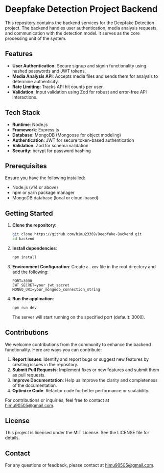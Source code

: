 # Deepfake Detection Project Backend

This repository contains the backend services for the Deepfake Detection project. The backend handles user authentication, media analysis requests, and communication with the detection model. It serves as the core processing unit of the system.

## Features
- **User Authentication**: Secure signup and signin functionality using hashed passwords and JWT tokens.
- **Media Analysis API**: Accepts media files and sends them for analysis to determine authenticity.
- **Rate Limiting**: Tracks API hit counts per user.
- **Validation**: Input validation using Zod for robust and error-free API interactions.

## Tech Stack
- **Runtime**: Node.js
- **Framework**: Express.js
- **Database**: MongoDB (Mongoose for object modeling)
- **Authentication**: JWT for secure token-based authentication
- **Validation**: Zod for schema validation
- **Security**: bcrypt for password hashing

## Prerequisites
Ensure you have the following installed:
- Node.js (v14 or above)
- npm or yarn package manager
- MongoDB database (local or cloud-based)

## Getting Started

1. **Clone the repository**:
   ```bash
   git clone https://github.com/himu23369/Deepfake-Backend.git
   cd backend
   ```

2. **Install dependencies**:
   ```bash
   npm install
   ```

3. **Environment Configuration**:
   Create a `.env` file in the root directory and add the following:
   ```env
   PORT=3000
   JWT_SECRET=your_jwt_secret
   MONGO_URI=your_mongodb_connection_string
   ```

4. **Run the application**:
   ```bash
   npm run dev
   ```
   The server will start running on the specified port (default: 3000).

## Contributions
We welcome contributions from the community to enhance the backend functionality. Here are ways you can contribute:

1. **Report Issues**: Identify and report bugs or suggest new features by creating issues in the repository.
2. **Submit Pull Requests**: Implement fixes or new features and submit them as pull requests.
3. **Improve Documentation**: Help us improve the clarity and completeness of the documentation.
4. **Optimize Code**: Refactor code for better performance or scalability.

For contributions or inquiries, feel free to contact at [himu90505@gmail.com](mailto:himu90505@gmail.com).

## License
This project is licensed under the MIT License. See the LICENSE file for details.

## Contact
For any questions or feedback, please contact at [himu90505@gmail.com](mailto:himu90505@gmail.com).

